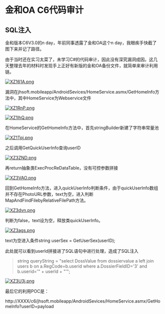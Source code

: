 
# 金和OA C6代码审计

## SQL注入

金和版本C6V3.0的n day，年前同事透露了金和OA这个n day，我眼疾手快截了图下来并记了路径。

由于当时还在实习太菜了，未学习C#的代码审计，因此没有深究漏洞成因。这几天整理去年的材料时发现手上正好有新版的金和OA备份文件，就简单来审计利用链。

[![XZ161A.png](https://s1.ax1x.com/2022/05/26/XZ161A.png)](https://imgtu.com/i/XZ161A)

漏洞在jhsoft.mobileapp/AndroidSevices/HomeService.asmx/GetHomeInfo方法中，其中HomeService为Webservice文件

[![XZ1RnP.png](https://s1.ax1x.com/2022/05/26/XZ1RnP.png)](https://imgtu.com/i/XZ1RnP)

[![XZ1IhQ.png](https://s1.ax1x.com/2022/05/26/XZ1IhQ.png)](https://imgtu.com/i/XZ1IhQ)

在HomeService的GetHomeInfo方法中，首先stringBuilder新建了字符串常量池

[![XZ1Tpj.png](https://s1.ax1x.com/2022/05/26/XZ1Tpj.png)](https://imgtu.com/i/XZ1Tpj)

之后调用GetQuickUserInfo查询userID

[![XZ3ZND.png](https://s1.ax1x.com/2022/05/26/XZ3ZND.png)](https://imgtu.com/i/XZ3ZND)

再return抽象类ExecProcReDataTable，没有可控参数拼接

[![XZ3VAO.png](https://s1.ax1x.com/2022/05/26/XZ3VAO.png)](https://imgtu.com/i/XZ3VAO)

回到GetHomeInfo方法，进入quickUserInfo判断条件，由于quickUserInfo数组并不存在PhotoURL参数，text为空，进入判断MapAndFindFilebyRelativeFilePath方法。

[![XZ3dvn.png](https://s1.ax1x.com/2022/05/26/XZ3dvn.png)](https://imgtu.com/i/XZ3dvn)

判断为false，text设为空，释放类quickUserInfo。

[![XZ3ags.png](https://s1.ax1x.com/2022/05/26/XZ3ags.png)](https://imgtu.com/i/XZ3ags)

text为空进入条件string userSex = GetUserSex(userID);

此处就可以看到userId拼接进了SQL语句中进行处理，造成了SQL注入

> string queryString = "select DossValue from dossiervalue a left join
> users b on a.RegCode=b.userid where a.DossierFieldID='3' and
> b.userid='" + userId + "'";

[![XZ3U3j.png](https://s1.ax1x.com/2022/05/26/XZ3U3j.png)](https://imgtu.com/i/XZ3U3j)

最后它的利用POC是：

http://XXXX/c6/jhsoft.mobileapp/AndroidSevices/HomeService.asmx/GetHomeInfo?userID=payload
